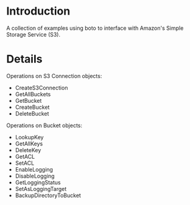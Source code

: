 # Introduction #

A collection of examples using boto to interface with Amazon's Simple Storage Service (S3).


# Details #

Operations on S3 Connection objects:
  * CreateS3Connection
  * GetAllBuckets
  * GetBucket
  * CreateBucket
  * DeleteBucket

Operations on Bucket objects:
  * LookupKey
  * GetAllKeys
  * DeleteKey
  * GetACL
  * SetACL
  * EnableLogging
  * DisableLogging
  * GetLoggingStatus
  * SetAsLoggingTarget
  * BackupDirectoryToBucket